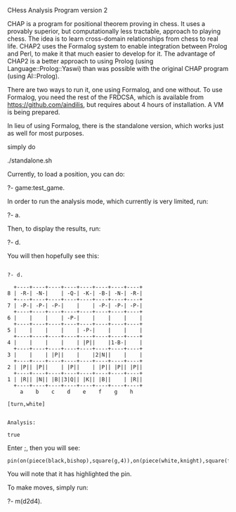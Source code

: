CHess Analysis Program version 2

CHAP is a program for positional theorem proving in chess.  It uses a
provably superior, but computationally less tractable, approach to
playing chess.  The idea is to learn cross-domain relationships from
chess to real life.  CHAP2 uses the Formalog system to enable
integration between Prolog and Perl, to make it that much easier to
develop for it.  The advantage of CHAP2 is a better approach to using
Prolog (using Language::Prolog::Yaswi) than was possible with the
original CHAP program (using AI::Prolog).

There are two ways to run it, one using Formalog, and one without.  To
use Formalog, you need the rest of the FRDCSA, which is available from
https://github.com/aindilis, but requires about 4 hours of
installation.  A VM is being prepared.

In lieu of using Formalog, there is the standalone version, which
works just as well for most purposes.

simply do

./standalone.sh

Currently, to load a position, you can do:

?- game:test_game.

In order to run the analysis mode, which currently is very limited, run:

?- a.

Then, to display the results, run:

?- d.

You will then hopefully see this:

```

?- d.

  +----+----+----+----+----+----+----+----+
8 | -R-| -N-|    | -Q-| -K-| -B-| -N-| -R-|
  +----+----+----+----+----+----+----+----+
7 | -P-| -P-| -P-|    |    | -P-| -P-| -P-|
  +----+----+----+----+----+----+----+----+
6 |    |    |    | -P-|    |    |    |    |
  +----+----+----+----+----+----+----+----+
5 |    |    |    |    | -P-|    |    |    |
  +----+----+----+----+----+----+----+----+
4 |    |    |    |    | |P||    |1-B-|    |
  +----+----+----+----+----+----+----+----+
3 |    |    | |P||    |    |2|N||    |    |
  +----+----+----+----+----+----+----+----+
2 | |P|| |P||    | |P||    | |P|| |P|| |P||
  +----+----+----+----+----+----+----+----+
1 | |R|| |N|| |B||3|Q|| |K|| |B||    | |R||
  +----+----+----+----+----+----+----+----+
    a    b    c    d    e    f    g    h

[turn,white]


Analysis:

true 

```

Enter ;, then you will see:

    pin(on(piece(black,bishop),square(g,4)),on(piece(white,knight),square(f,3)),on(piece(white,queen),square(d,1)),pos(7)) 

You will note that it has highlighted the pin.

To make moves, simply run:

?- m(d2d4).

